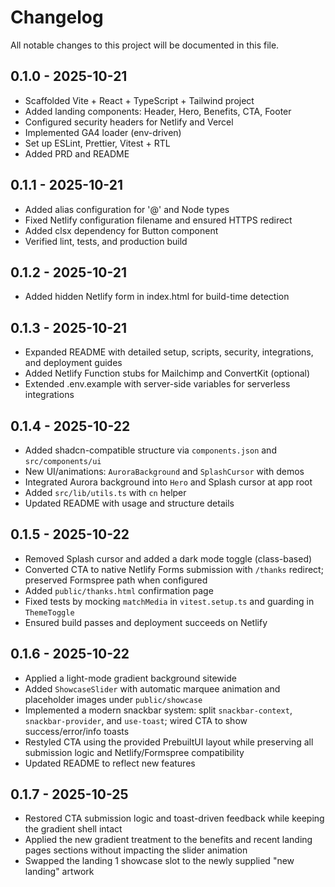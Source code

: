 # Changelog

All notable changes to this project will be documented in this file.

## 0.1.0 - 2025-10-21
- Scaffolded Vite + React + TypeScript + Tailwind project
- Added landing components: Header, Hero, Benefits, CTA, Footer
- Configured security headers for Netlify and Vercel
- Implemented GA4 loader (env-driven)
- Set up ESLint, Prettier, Vitest + RTL
- Added PRD and README

## 0.1.1 - 2025-10-21
- Added alias configuration for '@' and Node types
- Fixed Netlify configuration filename and ensured HTTPS redirect
- Added clsx dependency for Button component
- Verified lint, tests, and production build

## 0.1.2 - 2025-10-21
- Added hidden Netlify form in index.html for build-time detection

## 0.1.3 - 2025-10-21
- Expanded README with detailed setup, scripts, security, integrations, and deployment guides
- Added Netlify Function stubs for Mailchimp and ConvertKit (optional)
- Extended .env.example with server-side variables for serverless integrations

## 0.1.4 - 2025-10-22
- Added shadcn-compatible structure via `components.json` and `src/components/ui`
- New UI/animations: `AuroraBackground` and `SplashCursor` with demos
- Integrated Aurora background into `Hero` and Splash cursor at app root
- Added `src/lib/utils.ts` with `cn` helper
- Updated README with usage and structure details

## 0.1.5 - 2025-10-22
- Removed Splash cursor and added a dark mode toggle (class-based)
- Converted CTA to native Netlify Forms submission with `/thanks` redirect; preserved Formspree path when configured
- Added `public/thanks.html` confirmation page
- Fixed tests by mocking `matchMedia` in `vitest.setup.ts` and guarding in `ThemeToggle`
- Ensured build passes and deployment succeeds on Netlify

## 0.1.6 - 2025-10-22
- Applied a light-mode gradient background sitewide
- Added `ShowcaseSlider` with automatic marquee animation and placeholder images under `public/showcase`
- Implemented a modern snackbar system: split `snackbar-context`, `snackbar-provider`, and `use-toast`; wired CTA to show success/error/info toasts
- Restyled CTA using the provided PrebuiltUI layout while preserving all submission logic and Netlify/Formspree compatibility
- Updated README to reflect new features

## 0.1.7 - 2025-10-25
- Restored CTA submission logic and toast-driven feedback while keeping the gradient shell intact
- Applied the new gradient treatment to the benefits and recent landing pages sections without impacting the slider animation
- Swapped the landing 1 showcase slot to the newly supplied "new landing" artwork